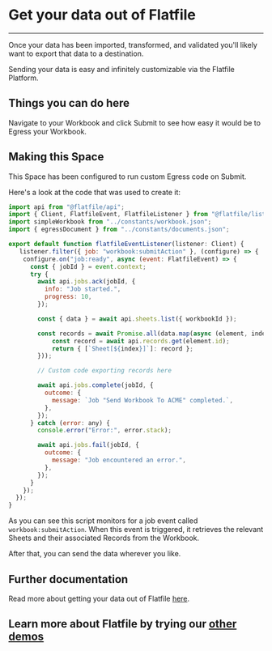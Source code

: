 # Get your data out of Flatfile

---

Once your data has been imported, transformed, and validated you'll likely want to export that data to a destination.

Sending your data is easy and infinitely customizable via the Flatfile Platform.

## Things you can do here

Navigate to your Workbook and click Submit to see how easy it would be to Egress your Workbook.

## Making this Space

This Space has been configured to run custom Egress code on Submit.

Here's a look at the code that was used to create it:

```jsx
import api from "@flatfile/api";
import { Client, FlatfileEvent, FlatfileListener } from "@flatfile/listener";
import simpleWorkbook from "../constants/workbook.json";
import { egressDocument } from "../constants/documents.json";

export default function flatfileEventListener(listener: Client) {
   listener.filter({ job: "workbook:submitAction" }, (configure) => {
    configure.on("job:ready", async (event: FlatfileEvent) => {
      const { jobId } = event.context;
      try {
        await api.jobs.ack(jobId, {
          info: "Job started.",
          progress: 10,
        });

        const { data } = await api.sheets.list({ workbookId });

        const records = await Promise.all(data.map(async (element, index) => {
            const record = await api.records.get(element.id);
            return { [`Sheet[${index}]`]: record };
        }));

        // Custom code exporting records here

        await api.jobs.complete(jobId, {
          outcome: {
            message: `Job "Send Workbook To ACME" completed.`,
          },
        });
      } catch (error: any) {
        console.error("Error:", error.stack);

        await api.jobs.fail(jobId, {
          outcome: {
            message: "Job encountered an error.",
          },
        });
      }
    });
  });
}

```

As you can see this script monitors for a job event called `workbook:submitAction`. When this event is triggered, it retrieves the relevant Sheets and their associated Records from the Workbook.

After that, you can send the data wherever you like.

## Further documentation

Read more about getting your data out of Flatfile [here](https://flatfile.com/docs/guides/egress).

## Learn more about Flatfile by trying our [other demos](https://platform.flatfile.com/getting-started)
